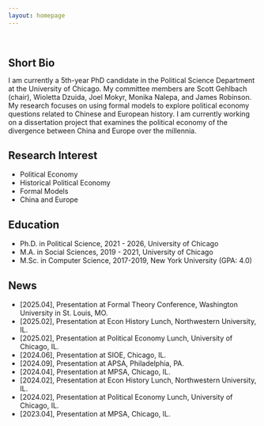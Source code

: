```yaml
---
layout: homepage
---
```


<h1 id="about-me"></h1>

<h2 style="margin: 60px 0px 10px;">Short Bio</h2>

I am currently a 5th-year PhD candidate in the Political Science Department at the University of Chicago. My committee members are Scott Gehlbach (chair), Wioletta Dzuida, Joel Mokyr, Monika Nalepa, and James Robinson. My research focuses on using formal models to explore political economy questions related to Chinese and European history. I am currently working on a dissertation project that examines the political economy of the divergence between China and Europe over the millennia.

## Research Interest

- Political Economy 
- Historical Political Economy
- Formal Models
- China and Europe

## Education
- Ph.D. in Political Science, 2021 - 2026, University of Chicago
- M.A. in Social Sciences, 2019 - 2021, University of Chicago
- M.Sc. in Computer Science, 2017-2019, New York University (GPA: 4.0)

## News
- [2025.04], Presentation at Formal Theory Conference, Washington University in St. Louis, MO.
- [2025.02], Presentation at Econ History Lunch, Northwestern University, IL. 
- [2025.02], Presentation at Political Economy Lunch, University of Chicago, IL.
- [2024.06], Presentation at SIOE, Chicago, IL.
- [2024.09], Presentation at APSA, Philadelphia, PA.
- [2024.04], Presentation at MPSA, Chicago, IL.
- [2024.02], Presentation at Econ History Lunch, Northwestern University, IL.
- [2024.02], Presentation at Political Economy Lunch, University of Chicago, IL.
- [2023.04], Presentation at MPSA, Chicago, IL.
